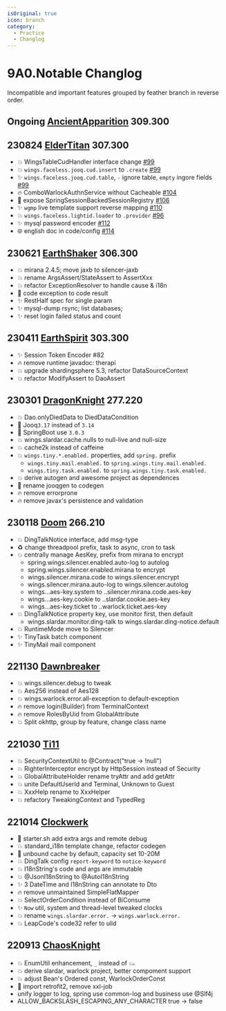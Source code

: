 ```yaml
---
isOriginal: true
icon: branch
category:
  - Practice
  - Changlog
---
```


# 9A0.Notable Changlog

Incompatible and important features grouped by feather branch in reverse order.

[AncientApparition]: https://github.com/trydofor/pro.fessional.wings/tree/feature/AncientApparition
[ElderTitan]: https://github.com/trydofor/pro.fessional.wings/tree/262d8f2423fc4e3b11df1fb6a633e6864624d9ed
[EarthShaker]: https://github.com/trydofor/pro.fessional.wings/tree/62d19e764b467e98056fc6409894c57f32f62bc6
[EarthSpirit]: https://github.com/trydofor/pro.fessional.wings/tree/11fac72e6e7376d95de7444cfb472f48e14d6643
[DragonKnight]: https://github.com/trydofor/pro.fessional.wings/tree/337162eb619aa57112c73c08c5ef1386d64e4d2b
[Doom]: https://github.com/trydofor/pro.fessional.wings/tree/2ed42921c0a460f5caf6144378ff1c927cc8d093
[Dawnbreaker]: https://github.com/trydofor/pro.fessional.wings/tree/7a681ea30f77399bfc8461b4d1249b45eea6e8e8
[Ti11]: https://github.com/trydofor/pro.fessional.wings/tree/760f545810420084733f7d8aa9390fdbb6b71246
[Clockwerk]: https://github.com/trydofor/pro.fessional.wings/tree/4ff27bf31299303956b5e63999a3183d2c474d36
[ChaosKnight]: https://github.com/trydofor/pro.fessional.wings/tree/731a61c9aea5f5c7bbc6a0ce69f379f14b85a0c9

## Ongoing [AncientApparition] 309.300

## 230824 [ElderTitan] 307.300

* 💥 WingsTableCudHandler interface change [#99](https://github.com/trydofor/pro.fessional.wings/issues/99)
* 💥 `wings.faceless.jooq.cud.insert` to `.create` [#99](https://github.com/trydofor/pro.fessional.wings/issues/99)
* ✨ `wings.faceless.jooq.cud.table`, `-` ignore table, `empty` ingore fields [#99](https://github.com/trydofor/pro.fessional.wings/issues/99)
* 🔥 ComboWarlockAuthnService without Cacheable [#104](https://github.com/trydofor/pro.fessional.wings/issues/104)
* 🐛 expose SpringSessionBackedSessionRegistry [#106](https://github.com/trydofor/pro.fessional.wings/issues/106)
* ✨ `wgmp` live template support reverse mapping [#110](https://github.com/trydofor/pro.fessional.wings/issues/110)
* 💥 `wings.faceless.lightid.loader` to `.provider` [#96](https://github.com/trydofor/pro.fessional.wings/issues/96)
* ✨ mysql password encoder [#112](https://github.com/trydofor/pro.fessional.wings/issues/112)
* 🌐 english doc in code/config [#114](https://github.com/trydofor/pro.fessional.wings/issues/114)

## 230621 [EarthShaker] 306.300

* 💥 mirana 2.4.5; move jaxb to silencer-jaxb
* 💥 rename ArgsAssert/StateAssert to AssertXxx
* 💥 refactor ExceptionResolver to handle cause & i18n
* 🐛 code exception to code result
* ✨ RestHalf spec for single param
* ✨ mysql-dump rsync; list databases;
* ✨ reset login failed status and count

## 230411 [EarthSpirit] 303.300

* ✨ Session Token Encoder #82
* 🔥 remove runtime javadoc: therapi
* 💥 upgrade shardingsphere 5.3, refactor DataSourceContext
* 💥 refactor ModifyAssert to DaoAssert

## 230301 [DragonKnight] 277.220

* 💥 Dao.onlyDiedData to DiedDataCondition
* 📌 Jooq`3.17` instead of `3.14`
* 📌 SpringBoot use `3.0.3`
* 💥 wings.slardar.cache.nulls to null-live and null-size
* 💥 cache2k instead of caffeine
* 💥 `wings.tiny.*.enabled.` properties, add `spring.` prefix
  - `wings.tiny.mail.enabled.` to `spring.wings.tiny.mail.enabled.`
  - `wings.tiny.task.enabled.` to `spring.wings.tiny.task.enabled.`
* 💥 derive autogen and awesome project as dependences
* 🚚 rename jooqgen to codegen
* 🔥 remove errorprone
* 🔥 remove javax's persistence and validation

## 230118 [Doom] 266.210

* 💥 DingTalkNotice interface, add msg-type
* ♻️ change threadpool prefix, task to async, cron to task
* 💥 centrally manage AesKey, prefix from mirana to encrypt
  - spring.wings.silencer.enabled.auto-log to autolog
  - spring.wings.silencer.enabled.mirana to encrypt
  - wings.silencer.mirana.code to wings.silencer.encrypt
  - wings.silencer.mirana.auto-log to wings.silencer.autolog
  - wings...aes-key.system to ..silencer.mirana.code.aes-key
  - wings...aes-key.cookie to ..slardar.cookie.aes-key
  - wings...aes-key.ticket to ..warlock.ticket.aes-key
* 💥 DingTalkNotice property key, use monitor first, then default
  - wings.slardar.monitor.ding-talk to wings.slardar.ding-notice.default
* 💥 RuntimeMode move to Silencer
* ✨ TinyTask batch component
* ✨ TinyMail mail component

## 221130 [Dawnbreaker]

* 💥 wings.silencer.debug to tweak
* 💥 Aes256 instead of Aes128
* 💥 wings.warlock.error.all-exception to default-exception
* 🔥 remove login(Builder) from TerminalContext
* 🔥 remove RolesByUid from GlobalAttribute
* 💥 Split okhttp, group by feature, change class name

## 221030 [Ti11]

* 💥 SecurityContextUtil to @Contract("true -> !null")
* 💥 RighterInterceptor encrypt by HttpSession instead of Security
* 💥 GlobalAttributeHolder rename tryAttr and add getAttr
* 💥 unite DefaultUserId and Terminal, Unknown to Guest
* 💥 XxxHelp rename to XxxHelper
* 💥 refactory TweakingContext and TypedReg

## 221014 [Clockwerk]

* 🚀 starter.sh add extra args and remote debug
* 💥 standard_i18n template change, refactor codegen
* 🔧 unbound cache by default, capacity set 10-20M
* 💥 DingTalk config `report-keyword` to `notice-keyword`
* 💥 I18nString's code and args are immutable
* 💥 @JsonI18nString to @AutoI18nString
* ✨ 3 DateTime and I18nString can annotate to Dto
* 🔥 remove unmaintained SimpleFlatMapper
* 💥 SelectOrderCondition instead of BiConsume
* ✨ `Now` util, system and thread-level tweaked clocks
* 💥 rename `wings.slardar.error.` → `wings.warlock.error.`
* 💥 LeapCode's code32 refer to ulid

## 220913 [ChaosKnight]

* 💥 EnumUtil enhancement, `_` instead of `𓃬`
* 💥 derive slardar, warlock project, better compoment support
* 💥 adjust Bean's Ordered const, WarlockOrderConst
* 📌 import retrofit2, remove xxl-job
* unify logger to log, spring use common-log and business use @Slf4j
* ALLOW_BACKSLASH_ESCAPING_ANY_CHARACTER true → false
